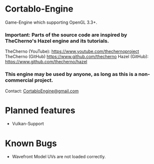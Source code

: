 # Cortablo-Engine
Game-Engine which supporting OpenGL 3.3+.

### Important: Parts of the source code are inspired by TheCherno's Hazel engine and its tutorials. ###
TheCherno (YouTube): https://www.youtube.com/thechernoproject
TheCherno (GitHub) https://www.github.com/thecherno
Hazel (GitHub): https://www.github.com/thecherno/hazel

### This engine may be used by anyone, as long as this is a non-commercial project. ###
Contact: CortabloEngine@gmail.com

# Planned features
- Vulkan-Support<br>

# Known Bugs
- Wavefront Model UVs are not loaded correctly.
